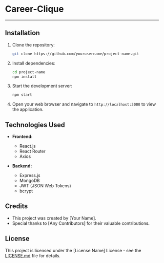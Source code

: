 # Career-Clique
---------------

Installation
------------

1. Clone the repository:

    ```bash
    git clone https://github.com/yourusername/project-name.git
    ```

2. Install dependencies:

    ```bash
    cd project-name
    npm install
    ```

3. Start the development server:

    ```bash
    npm start
    ```

4. Open your web browser and navigate to `http://localhost:3000` to view the application.

Technologies Used
-----------------

- **Frontend:**
  - React.js
  - React Router
  - Axios

- **Backend:**
  - Express.js
  - MongoDB
  - JWT (JSON Web Tokens)
  - bcrypt

Credits
-------

- This project was created by [Your Name].
- Special thanks to [Any Contributors] for their valuable contributions.

License
-------

This project is licensed under the [License Name] License - see the [LICENSE.md](LICENSE.md) file for details.
